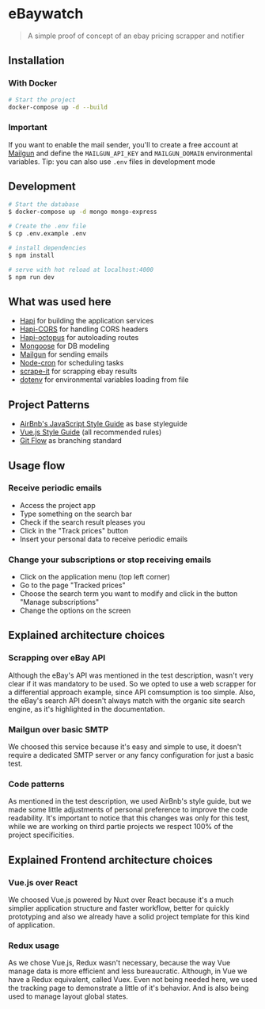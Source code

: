 # eBaywatch

> A simple proof of concept of an ebay pricing scrapper and notifier

## Installation

### With Docker
``` bash
# Start the project
docker-compose up -d --build
```

### Important

If you want to enable the mail sender, you'll to create a free account at [Mailgun](https://mailgun.com) and define the `MAILGUN_API_KEY` and `MAILGUN_DOMAIN` environmental variables.
Tip: you can also use `.env` files in development mode

## Development

``` bash
# Start the database
$ docker-compose up -d mongo mongo-express

# Create the .env file
$ cp .env.example .env

# install dependencies
$ npm install

# serve with hot reload at localhost:4000
$ npm run dev
```

## What was used here
- [Hapi](https://hapijs.com/) for building the application services
- [Hapi-CORS](https://www.npmjs.com/package/hapi-cors) for handling CORS headers
- [Hapi-octopus](https://github.com/ar4mirez/hapi-octopus) for autoloading routes
- [Mongoose](https://mongoosejs.com/) for DB modeling
- [Mailgun](https://mailgun.com) for sending emails
- [Node-cron](https://www.npmjs.com/package/node-cron) for scheduling tasks
- [scrape-it](https://github.com/IonicaBizau/scrape-it) for scrapping ebay results
- [dotenv](https://www.npmjs.com/package/dotenv) for environmental variables loading from file

## Project Patterns
- [AirBnb's JavaScript Style Guide](https://github.com/airbnb/javascript) as base styleguide
- [Vue.js Style Guide](https://vuejs.org/v2/style-guide/) (all recommended rules)
- [Git Flow](https://datasift.github.io/gitflow/IntroducingGitFlow.html) as branching standard

## Usage flow
### Receive periodic emails
- Access the project app
- Type something on the search bar
- Check if the search result pleases you
- Click in the "Track prices" button
- Insert your personal data to receive periodic emails

### Change your subscriptions or stop receiving emails
- Click on the application menu (top left corner)
- Go to the page "Tracked prices"
- Choose the search term you want to modify and click in the button "Manage subscriptions"
- Change the options on the screen

## Explained architecture choices
### Scrapping over eBay API
Although the eBay's API was mentioned in the test description, wasn't very clear if it was mandatory to be used. So we opted to use a web scrapper for a differential approach example, since API comsumption is too simple. Also, the eBay's search API doesn't always match with the organic site search engine, as it's highlighted in the documentation.

### Mailgun over basic SMTP
We choosed this service because it's easy and simple to use, it doesn't require a dedicated SMTP server or any fancy configuration for just a basic test.

### Code patterns
As mentioned in the test description, we used AirBnb's style guide, but we made some little adjustments of personal preference to improve the code readability. It's important to notice that this changes was only for this test, while we are working on third partie projects we respect 100% of the project specificities.

## Explained Frontend architecture choices

### Vue.js over React
We choosed Vue.js powered by Nuxt over React because it's a much simplier application structure and faster workflow, better for quickly prototyping and also we already have a solid project template for this kind of application.

### Redux usage
As we chose Vue.js, Redux wasn't necessary, because the way Vue manage data is more efficient and less bureaucratic. Although, in Vue we have a Redux equivalent, called Vuex. Even not being needed here, we used the tracking page to demonstrate a little of it's behavior. And is also being used to manage layout global states.
